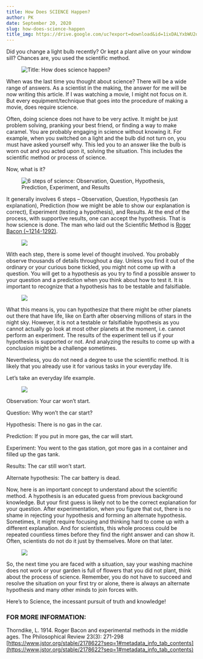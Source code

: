 ```yaml
---
title: How Does SCIENCE Happen?
author: PK
date: September 20, 2020
slug: how-does-science-happen
title_img: https://drive.google.com/uc?export=download&id=1ixDALYxbWU2oRJvhewVAm5Lv8r4-Xx5I
---
```



Did you change a light bulb recently? Or kept a plant alive on your window sill? Chances are, you used the scientific method.


<figure class="image">
  <img src="https://drive.google.com/uc?export=download&id=13Vpsn9FVuLC3E29RCJxGkufFLtZDzY2E" alt="Title: How does science happen?">
</figure>


When was the last time you thought about science? There will be a wide range of answers. As a scientist in the making, the answer for me will be now writing this article. If I was watching a movie, I might not focus on it. But every equipment/technique that goes into the procedure of making a movie, does require science.

Often, doing science does not have to be very active. It might be just problem solving, pranking your best friend, or finding a way to make caramel. You are probably engaging in science without knowing it. For example, when you switched on a light and the bulb did not turn on, you must have asked yourself why. This led you to an answer like the bulb is worn out and you acted upon it, solving the situation. This includes the scientific method or process of science.

Now, what is it?


<figure class="image">
  <img src="https://drive.google.com/uc?export=download&id=1-noN-OFSgkqkRipyewRH-XS-j7zGJ5sx" alt="6 steps of science: Observation, Question, Hypothesis, Prediction, Experiment, and Results">
</figure>


It generally involves 6 steps – Observation, Question, Hypothesis (an explanation), Prediction (how we might be able to show our explanation is correct), Experiment (testing a hypothesis), and Results. At the end of the process, with supportive results, one can accept the hypothesis. That is how science is done. The man who laid out the Scientific Method is [Roger Bacon (~1214-1292)](https://www.jstor.org/stable/2178622?seq=1#metadata_info_tab_contents).


<figure class="image">
  <img style="max-width: 300px;" src="https://drive.google.com/uc?export=download&id=1Vp_bdJmGjfnqSK2zMDoL_uKpDqqb2wj9">
</figure>


With each step, there is some level of thought involved. You probably observe thousands of details throughout a day. Unless you find it out of the ordinary or your curious bone tickled, you might not come up with a question. You will get to a hypothesis as you try to find a possible answer to your question and a prediction when you think about how to test it. It is important to recognize that a hypothesis has to be testable and falsifiable.


<figure class="image">
  <img style="max-width: 300px;" src="https://drive.google.com/uc?export=download&id=1NhmijMmdIZt4k1G_WN1SC2L6JSWRyBdR">
</figure>

What this means is, you can hypothesize that there might be other planets out there that have life, like on Earth after observing millions of stars in the night sky. However, it is not a testable or falsifiable hypothesis as you cannot actually go look at most other planets at the moment, i.e. cannot perform an experiment. The results of the experiment tell us if your hypothesis is supported or not. And analyzing the results to come up with a conclusion might be a challenge sometimes.

Nevertheless, you do not need a degree to use the scientific method. It is likely that you already use it for various tasks in your everyday life.

Let’s take an everyday life example.

<figure class="image">
  <img style="max-width: 300px;" src="https://drive.google.com/uc?export=download&id=1R-SQuj-QG1BQY5DajXOA9S2GQVzjk3vh">
</figure>


Observation: Your car won’t start.

Question: Why won’t the car start?

Hypothesis: There is no gas in the car.

Prediction: If you put in more gas, the car will start.

Experiment: You went to the gas station, got more gas in a container and filled up the gas tank.

Results: The car still won’t start.

Alternate hypothesis: The car battery is dead.

Now, here is an important concept to understand about the scientific method. A hypothesis is an educated guess from previous background knowledge. But your first guess is likely not to be the correct explanation for your question. After experimentation, when you figure that out, there is no shame in rejecting your hypothesis and forming an alternate hypothesis. Sometimes, it might require focusing and thinking hard to come up with a different explanation. And for scientists, this whole process could be repeated countless times before they find the right answer and can show it. Often, scientists do not do it just by themselves. More on that later.

<figure class="image">
  <img style="max-width: 300px;" src="https://drive.google.com/uc?export=download&id=1LTlKmdAhfSpk0uLi119Y2ZXxRZuxF_1X">
</figure>



So, the next time you are faced with a situation, say your washing machine does not work or your garden is full of flowers that you did not plant, think about the process of science. Remember, you do not have to succeed and resolve the situation on your first try or alone, there is always an alternate hypothesis and many other minds to join forces with.

Here’s to Science, the incessant pursuit of truth and knowledge!

### FOR MORE INFORMATION:

Thorndike, L. 1914. Roger Bacon and experimental methods in the middle ages. The Philosophical Review 23(3): 271-298
[https://www.jstor.org/stable/2178622?seq=1#metadata_info_tab_contents](https://www.jstor.org/stable/2178622?seq=1#metadata_info_tab_contents)